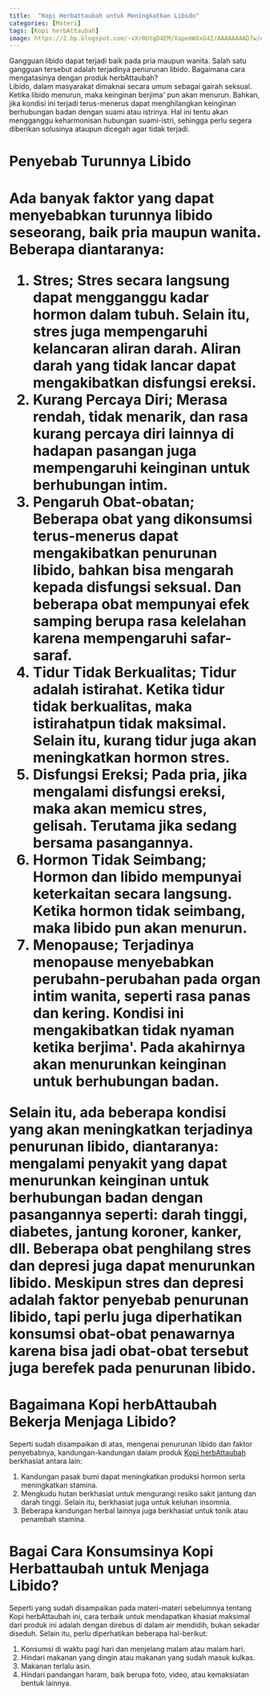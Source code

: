 ```yaml
---
title:  "Kopi Herbattaubah untuk Meningkatkan Libido"
categories: [Materi]
tags: [Kopi herbAttaubah]
image: https://2.bp.blogspot.com/-vXr0UtgD4EM/XapemWXxG4I/AAAAAAAAD7w/oY48NRYfV00S70gxrtGLF2ERXczKeR9zwCKgBGAsYHg/s1600/201910-mho-kopi-herbattaubah-libido.png
---
```


<div>Gangguan libido dapat terjadi baik pada pria maupun wanita. Salah satu gangguan tersebut adalah terjadinya penurunan libido. Bagaimana cara mengatasinya dengan produk herbAttaubah?</div>

<div>Libido, dalam masyarakat dimaknai secara umum sebagai gairah seksual. Ketika libido menurun, maka keinginan berjima' pun akan menurun. Bahkan, jika kondisi ini terjadi terus-menerus dapat menghilangkan keinginan berhubungan badan dengan suami atau istrinya. Hal ini tentu akan mengganggu keharmonisan hubungan suami-istri, sehingga perlu segera diberikan solusinya ataupun dicegah agar tidak terjadi.

<h1>Penyebab Turunnya Libido<h1>

<div>Ada banyak faktor yang dapat menyebabkan turunnya libido seseorang, baik pria maupun wanita. Beberapa diantaranya:</div>

<ol><li>Stres; Stres secara langsung dapat mengganggu kadar hormon dalam tubuh. Selain itu, stres juga mempengaruhi kelancaran aliran darah. Aliran darah yang tidak lancar dapat mengakibatkan disfungsi ereksi.</li>
<li>Kurang Percaya Diri; Merasa rendah, tidak menarik, dan rasa kurang percaya diri lainnya di hadapan pasangan juga mempengaruhi keinginan untuk berhubungan intim.</li>
<li>Pengaruh Obat-obatan; Beberapa obat yang dikonsumsi terus-menerus dapat mengakibatkan penurunan libido, bahkan bisa mengarah kepada disfungsi seksual. Dan beberapa obat mempunyai efek samping berupa rasa kelelahan karena mempengaruhi safar-saraf.</li>
<li>Tidur Tidak Berkualitas; Tidur adalah istirahat. Ketika tidur tidak berkualitas, maka istirahatpun tidak maksimal. Selain itu, kurang  tidur juga akan meningkatkan hormon stres.</li>
<li>Disfungsi Ereksi; Pada pria, jika mengalami disfungsi ereksi, maka akan memicu stres, gelisah. Terutama jika sedang bersama pasangannya.</li>
<li>Hormon Tidak Seimbang; Hormon dan libido mempunyai keterkaitan secara langsung. Ketika hormon tidak seimbang, maka libido pun akan menurun.</li>
<li>Menopause; Terjadinya menopause menyebabkan perubahn-perubahan pada organ intim wanita, seperti rasa panas dan kering. Kondisi ini mengakibatkan tidak nyaman ketika berjima'. Pada akahirnya akan menurunkan keinginan untuk berhubungan badan.</li></ol>

<div>Selain itu, ada beberapa kondisi yang akan meningkatkan terjadinya penurunan libido, diantaranya: mengalami penyakit yang dapat menurunkan keinginan untuk berhubungan badan dengan pasangannya seperti: darah tinggi, diabetes, jantung koroner, kanker, dll. Beberapa obat penghilang stres dan depresi juga dapat menurunkan libido. Meskipun stres dan depresi adalah faktor penyebab penurunan libido, tapi perlu juga diperhatikan konsumsi obat-obat penawarnya karena bisa jadi obat-obat tersebut juga berefek pada penurunan libido.</div>

<h1>Bagaimana Kopi herbAttaubah Bekerja Menjaga Libido?</h1>

<div>Seperti sudah disampaikan di atas, mengenai penurunan libido dan faktor penyebabnya, kandungan-kandungan dalam produk <a href="/posts/kopi-herbattaubah" title="Kopi herbAttaubah">Kopi herbAttaubah</a> berkhasiat antara lain:</div>

<ol><li>Kandungan pasak bumi dapat meningkatkan produksi hormon serta meningkatkan stamina.</li>
<li>Mengkudu hutan berkhasiat untuk mengurangi resiko sakit jantung dan darah tinggi. Selain itu, berkhasiat juga untuk keluhan insomnia.</li>
<li>Beberapa kandungan herbal lainnya juga berkhasiat untuk tonik atau penambah stamina.</li></ol>

<h1>Bagai Cara Konsumsinya Kopi Herbattaubah untuk Menjaga Libido?</h1>

<div>Seperti yang sudah disampaikan pada materi-materi sebelumnya tentang Kopi herbAttaubah ini, cara terbaik untuk mendapatkan khasiat maksimal dari produk ini adalah dengan direbus di dalam air mendidih, bukan sekadar diseduh. Selain itu, perlu diperhatikan beberapa hal-berikut:</div>

<ol><li>Konsumsi di waktu pagi hari dan menjelang malam atau malam hari.</li>
<li>Hindari makanan yang dingin atau makanan yang sudah masuk kulkas.</li>
<li>Makanan terlalu asin.</li>
<li>Hindari pandangan haram, baik berupa foto, video, atau kemaksiatan bentuk lainnya.</li></ol>